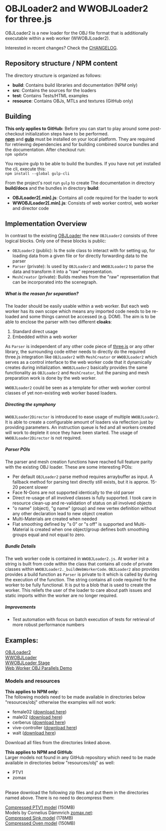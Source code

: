OBJLoader2 and WWOBJLoader2 for three.js
===

OBJLoader2 is a new loader for the OBJ file format that is additionally executable within a web worker (WWOBJLoader2).

Interested in recent changes? Check the [CHANGELOG](CHANGELOG.md).

## Repository structure / NPM content
The directory structure is organized as follows:
- **build**: Contains build libraries and documentation (NPM only)
- **src**: Contains the sources for the loaders
- **test**: Contains Tests/HTML examples
- **resource**: Contains OBJs, MTLs and textures (GitHub only)

## Building

**This only applies to GitHub:** Before you can start to play around some post-checkout initialization steps have to be performed.<br>
**[npm](https://nodejs.org)** and **[gulp](http://gulpjs.com/)** must be installed on your local platform. They are required for retrieving dependencies and for building combined source bundles and the documentation. 
After checkout run:<br>
`npm update`

You require gulp to be able to build the bundles. If you have not yet installed the cli, execute this:<br>
`npm install --global gulp-cli`

From the project's root run `gulp` to create The documentation in directory **build/docs** and the bundles in directory **build**:
 - **OBJLoader2[.min].js**: Contains all code required for the loader to work
 - **WWOBJLoader2[.min].js**: Consists of web worker control, web worker and director code

## Implementation Overview
In contrast to the existing [OBJLoader](https://github.com/mrdoob/three.js/blob/dev/examples/js/loaders/OBJLoader.js) the new `OBJLoader2` consists of three logical blocks. Only one of these blocks is public:
- `OBJLoader2` (public): Is the sole class to interact with for setting up, for loading data from a given file or for directly forwarding data to the parser
- `Parser` (private): Is used by `OBJLoader2` and `WWOBJLoader2` to parse the data and transform it into a "raw" representation.
- `MeshCreator` (private): Builds meshes from the "raw" representation that can be incorporated into the scenegraph.

##### What is the reason for separation?
The loader should be easily usable within a web worker. But each web worker has its own scope which means any imported code needs to be re-loaded and some things cannot be accessed (e.g. DOM). The aim is to be able to enclose the parser with two different **cloaks**:<br>
1. Standard direct usage<br>
2. Embedded within a web worker

As `Parser` is independent of any other code piece of [three.js](https://threejs.org) or any other library, the surrounding code either needs to directly do the required three.js integration like `OBJLoader2` with `MeshCreator` or `WWOBJLoader2` which serves as a control interface to the web worker code that it dynamically creates during initialization. `WWOBJLoader2` basically provides the same functionality as `OBJLoader2` and `MeshCreator`, but the parsing and mesh preparation work is done by the web worker.

`WWOBJLoader2` could be seen as a template for other web worker control classes of yet non-existing web worker based loaders.

##### Directing the symphony
`WWOBJLoader2Director` is introduced to ease usage of multiple `WWOBJLoader2`. It is able to create a configurable amount of loaders via reflection just by providing parameters. An instruction queue is fed and all workers created will work to deplete it once they have been started. The usage of `WWOBJLoader2Director` is not required.

##### Parser POIs
The parser and mesh creation functions have reached full feature parity with the existing OBJ loader. These are some interesting POIs:
- Per default `OBJLoader2` parse method requires arraybuffer as input. A fallback method for parsing text directly still exists, but it is approx. 15-20 pecent slower
- Face N-Gons are not supported identically to the old parser
- Direct re-usage of all involved classes is fully supported. I took care in resource clean-up and re-validation of status on all involved objects
- "o name" (object), "g name" (group) and new vertex definition without any other declaration lead to new object creation
- Multi-Materials are created when needed
- Flat smoothing defined by "s 0" or "s off" is supported and Multi-Material is created when one object/group defines both smoothing groups equal and not equal to zero.

##### Bundle Details
The web worker code is contained in `WWOBJLoader2.js`. At worker init a string is built from code within the class that contains all code of private classes within `WWOBJLoader2._buildWebWorkerCode`. `OBJLoader2` also provides provides a build function as `Parser` is private to it which is called by during the execution of the function. The string contains all code required for the worker to be fully functional. It is put to a blob that is used to create the worker. This reliefs the user of the loader to care about path issues and static imports within the worker are no longer required.

##### Improvements
- Test automation with focus on batch execution of tests for retrieval of more robust performance numbers

## Examples:
[OBJLoader2](https://kaisalmen.de/wwobjloader2/objloader2/main.min.html)<br>
[WWOBJLoader](https://kaisalmen.de/wwobjloader2/wwobjloader2/main.min.html)<br>
[WWOBJLoader Stage](https://kaisalmen.de/wwobjloader2/wwobjloader2stage/main.min.html)<br>
[Web Worker OBJ Parallels Demo](https://kaisalmen.de/wwobjloader2/wwparallels/main.min.html)<br>

### Models and resources

**This applies to NPM only**:<br>
The following models need to be made available in directories below "resources/obj" otherwise the examples will not work:
- female02 ([download here](https://github.com/mrdoob/three.js/blob/dev/examples/obj/female02))
- male02 ([download here](https://github.com/mrdoob/three.js/blob/dev/examples/obj/male02))
- cerberus ([download here](https://github.com/mrdoob/three.js/blob/dev/examples/models/obj/cerberus))
- vive-controller ([download here](https://github.com/mrdoob/three.js/blob/dev/examples/models/obj/vive-controller))
- walt ([download here](https://github.com/mrdoob/three.js/blob/dev/examples/obj/walt))

Download all files from the directories linked above.<br>

**This applies to NPM and GitHub**:<br>
Larger models not found in any GitHub repository which need to be made available in directories below "resources/obj" as well:
- PTV1
- zomax
<br>
Please download the following zip files and put them in the directories named above. There is no need to decompress them:

[Compressed PTV1 model](https://kaisalmen.de/resource/obj/PTV1/PTV1.zip) (150MB)<br>
Models by Cornelius Dämmrich [zomax.net](https://zomax.net/free-stuff/):<br>
[Compressed Sink model](https://kaisalmen.de/resource/obj/zomax/zomax-net_haze-sink-scene.zip) (178MB)<br>
[Compressed Oven model](https://kaisalmen.de/resource/obj/zomax/zomax-net_haze-oven-scene.zip) (150MB)<br>

